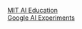 [MIT AI Education](https://aieducation.mit.edu/)     
[Google AI Experiments](https://experiments.withgoogle.com/collection/ai)
